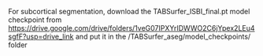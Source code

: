 For subcortical segmentation, download the TABSurfer_ISBI_final.pt model checkpoint from https://drive.google.com/drive/folders/1veG07IPXYrIDWWO2C6jYpex2LEu4sgfF?usp=drive_link and put it in the /TABSurfer_aseg/model_checkpoints/ folder